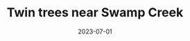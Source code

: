 ---
title: "Twin trees near Swamp Creek"
cc-type: picture
date: 2023-07-01
picture: "/assets/camera-roll/2023/07/2023-07-01-twin-trees-near-swamp-creek/20230702_014918628_iOS.jpg"
thumbnail: "/assets/camera-roll/2023/07/2023-07-01-twin-trees-near-swamp-creek/20230702_014918628_iOS-thumbnail.jpg"
tags:
  - tree
  - Swamp Creek
  - Wallace Swamp Creek Park
---